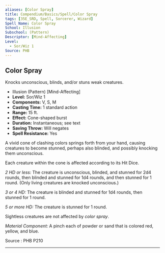 ```yaml
---
aliases: [Color Spray]
title: Compendium/Basics/Spell/Color Spray
tags: [35E_SRD, Spell, Sorcerer, Wizard]
Spell Name: Color Spray
School: Illusion
Subschool: (Pattern)
Descriptor: [Mind-Affecting]
Level:
  - Sor/Wiz 1
Source: PHB
---
```



## Color Spray

Knocks unconscious, blinds, and/or stuns weak creatures.

*   Illusion (Pattern) [Mind-Affecting]
*   **Level:** Sor/Wiz 1
*   **Components:** V, S, M
*   **Casting Time:** 1 standard action
*   **Range:** 15 ft.
*   **Effect:** Cone-shaped burst
*   **Duration:** Instantaneous; see text
*   **Saving Throw:** Will negates
*   **Spell Resistance:** Yes

<p>A vivid cone of clashing colors springs forth from your hand, causing creatures to become stunned, perhaps also blinded, and possibly knocking them unconscious.</p><p>Each creature within the cone is affected according to its Hit Dice.</p><p><i>2 HD or less:</i> The creature is unconscious, blinded, and stunned for 2d4 rounds, then blinded and stunned for 1d4 rounds, and then stunned for 1 round. (Only living creatures are knocked unconscious.)</p><p><i>3 or 4 HD:</i> The creature is blinded and stunned for 1d4 rounds, then stunned for 1 round.</p><p><i>5 or more HD:</i> The creature is stunned for 1 round.</p><p>Sightless creatures are not affected by <i>color spray</i>.</p><p><i>Material Component:</i> A pinch each of powder or sand that is colored red, yellow, and blue.</p>

Source : PHB P210

---
